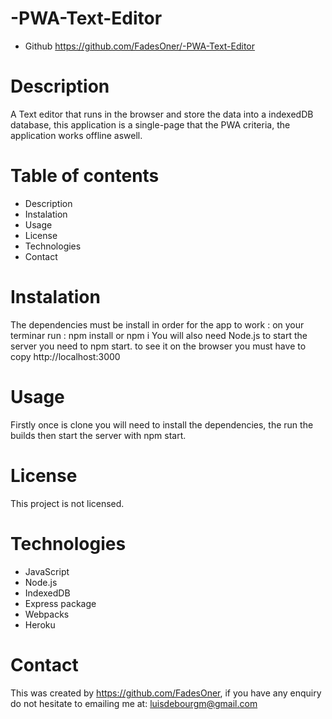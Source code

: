 # -PWA-Text-Editor

- Github
  https://github.com/FadesOner/-PWA-Text-Editor

# Description

A Text editor that runs in the browser and store the data into a indexedDB database, this application is a single-page that the PWA criteria, the application works offline aswell.

# Table of contents
- Description
- Instalation
- Usage
- License
- Technologies
- Contact

# Instalation

The dependencies must be install in order for the app to work : on your terminar run : npm install or npm i
You will also need Node.js
to start the server you need to npm start.
to see it on the browser you must have to copy http://localhost:3000

# Usage

Firstly once is clone you will need to install the dependencies, the run the builds then start the server with npm start.

# License

This project is not licensed.

# Technologies

- JavaScript
- Node.js
- IndexedDB
- Express package
- Webpacks
- Heroku

# Contact

This was created by https://github.com/FadesOner, if you have any enquiry do not hesitate to emailing me at: luisdebourgm@gmail.com
